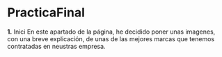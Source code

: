 # PracticaFinal
**1.** Inici
En este apartado de la página, he decidido poner unas imagenes, con una breve explicación, 
de unas de las mejores marcas que tenemos contratadas en neustras empresa. 
